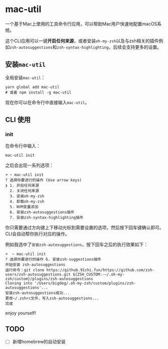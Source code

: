 # mac-util

一个基于Mac上使用的工具命令行应用，可以帮助Mac用户快速地配置macOS系统。

这个CLI应用可以一键**开启任何来源**，或者安装`oh-my-zsh`以及与zsh相关的插件例如`zsh-autosuggestions`和`zsh-syntax-highlighting`，后续会支持更多的设置。


## 安装`mac-util`

全局安装`mac-util`：

```shell
yarn global add mac-util 
# 或者 npm install -g mac-util
```

现在你可以在命令行中直接输入`mac-util`。

## CLI 使用

### init

在命令行中输入：

```shell
mac-util init
```

之后会出现一系列选项：

```shell
➜ ~ mac-util init
? 选择你要进行的操作 (Use arrow keys)
❯ 1. 开启任何来源
  2. 关闭任何来源
  3. 安装oh-my-zsh
  4. 卸载oh-my-zsh
  5. NVM变量添加
  6. 安装zsh-autosuggestions插件
  7. 安装zsh-syntax-highlighting插件
```

你只需要通过方向键上下移动光标到需要设置的选项，然后按下回车键确认即可。CLI会自动帮你执行对应的操作。

例如我选中了`安装zsh-autosuggestions`，按下回车之后的执行效果如下：

```shell
➜  ~ mac-util init
? 选择你要进行的操作 6. 安装zsh-suggestions插件
开始安装 zsh-autosuggestions
运行命令：git clone https://github.91chi.fun/https://github.com/zsh-users/zsh-autosuggestions.git ${ZSH_CUSTOM:-~/.oh-my-zsh/custom}/plugins/zsh-autosuggestions
Cloning into '/Users/bigdog/.oh-my-zsh/custom/plugins/zsh-autosuggestions'...
安装zsh-autosuggestions成功...
更改~/.zshrc文件，写入zsh-autosuggestions...
完成
```

enjoy yourself!

## TODO

- [ ] 新增homebrew的自动安装